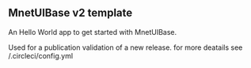 ## MnetUIBase v2 template

An Hello World app to get started with MnetUIBase.

Used for a publication validation of a new release. for more deatails see /.circleci/config.yml
